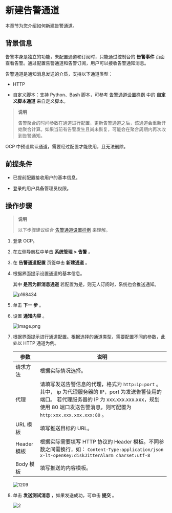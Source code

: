 # 新建告警通道

本章节为您介绍如何新建告警通道。

## 背景信息

告警本身是独立的功能，未配置通道和订阅时，只能通过控制台的 **告警事件** 页面查看告警。通过配置告警通道和告警订阅，用户可以接收告警通知消息。

告警通道是通知消息发送的介质，支持以下通道类型：

* HTTP

* 自定义脚本：支持 Python、Bash 脚本，可参考 [告警通道设置样例](../../5.alarm-reference/5.appendix/8.alarm-channel-settings-example.md) 中的 **自定义脚本通道** 来自定义脚本。

> **说明**
>
> 告警聚合的时间参数在通道进行配置，更新告警通道之后，该通道会重新开始聚合计算。如果当前有告警发生且尚未恢复，可能会在聚合周期内再次收到告警通知。

OCP 中预设默认通道，需要经过配置才能使用，且无法删除。

## 前提条件

* 已提前配置接收用户的基本信息。

* 登录的用户具备管理员权限。

## 操作步骤

> **说明**
>
> 以下步骤建议结合 [告警通道设置样例](../../5.alarm-reference/5.appendix/8.alarm-channel-settings-example.md) 来理解。

1. 登录 OCP。

2. 在左侧导航栏中单击 **系统管理** **\>** **告警** 。

3. 在 **告警通道配置** 页签单击 **新建通道** 。

4. 根据界面提示设置通道的基本信息。

   其中 **是否为群消息通道** 若配置为是，则无人订阅时，系统也会推送通知。

   ![p168434](https://help-static-aliyun-doc.aliyuncs.com/assets/img/zh-CN/0249060261/p271189.png)

5. 单击 **下一** **步** 。

6. 设置 **通知内容** 。

   ![image.png](https://help-static-aliyun-doc.aliyuncs.com/assets/img/zh-CN/3248190061/p168435.png "image.png")

7. 根据界面提示进行通道配置。根据选择的通道类型，需要配置不同的参数，此处以 HTTP 通道为例。

   |    参数     |                                                                                    说明                                                                                    |
   |-----------|--------------------------------------------------------------------------------------------------------------------------------------------------------------------------|
   | 请求方法      | 根据实际情况选择。                                                                                                                                                                |
   | 代理        | 请填写发送告警信息的代理，格式为 `http:ip:port` 。其中， ip 为代理服务器的 IP，port 为发送告警使用的端口。 若代理服务器的 IP 为 xxx.xxx.xxx.xxx，规划使用 80 端口发送告警消息，则可配置为 `http:xxx.xxx.xxx.xxx:80` 。              |
   | URL 模板    | 填写推送目标的 URL。                                                                                                                                                             |
   | Header 模板 | 根据实际需要填写 HTTP 协议的 Header 模板。不同参数之间需换行，如： ``` Content-Type:application/json x-lt-openKey:diskJitterAlarm charset:utf-8 ```  |
   | Body 模板   | 填写推送的内容模板。                                                                                                                                                               |

   ![1209](https://help-static-aliyun-doc.aliyuncs.com/assets/img/zh-CN/3899220461/p366244.png)

8. 单击 **发送测试消息** ，如果发送成功，可单击 **提交** 。

   ![2](https://help-static-aliyun-doc.aliyuncs.com/assets/img/zh-CN/9218947061/p169824.png)
